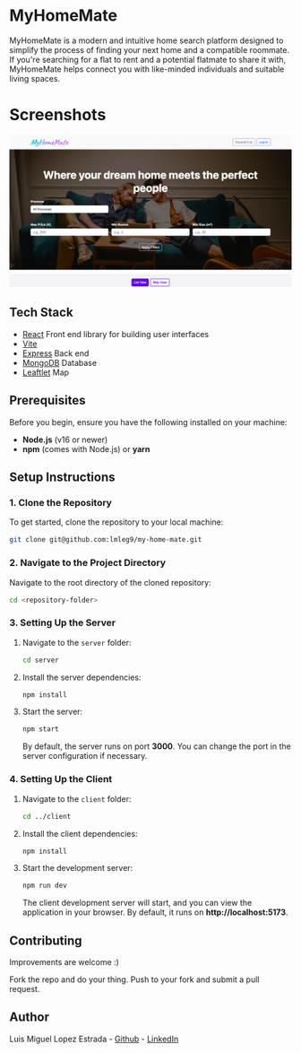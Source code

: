 # MyHomeMate

MyHomeMate is a modern and intuitive home search platform designed to simplify the process of finding your next home and a compatible roommate. If you're searching for a flat to rent and a potential flatmate to share it with, MyHomeMate helps connect you with like-minded individuals and suitable living spaces.

# Screenshots

<p align="center">
  <img src="images/screenshot MyHomeMate.png" />
</p>

## Tech Stack

* [React](https://react.dev/blog/2023/03/16/introducing-react-dev) Front end library for building user interfaces
* [Vite](https://vitest.dev/)
* [Express](https://expressjs.com/) Back end
* [MongoDB](https://www.mongodb.com/) Database
* [Leaftlet](https://leafletjs.com/) Map

## Prerequisites

Before you begin, ensure you have the following installed on your machine:

- **Node.js** (v16 or newer)
- **npm** (comes with Node.js) or **yarn**

## Setup Instructions

### 1. Clone the Repository

To get started, clone the repository to your local machine:

```bash
git clone git@github.com:lmleg9/my-home-mate.git
```

### 2. Navigate to the Project Directory

Navigate to the root directory of the cloned repository:

```bash
cd <repository-folder>
```

### 3. Setting Up the Server

1. Navigate to the `server` folder:

   ```bash
   cd server
   ```

2. Install the server dependencies:

   ```bash
   npm install
   ```

3. Start the server:

   ```bash
   npm start
   ```

   By default, the server runs on port **3000**. You can change the port in the server configuration if necessary.

### 4. Setting Up the Client

1. Navigate to the `client` folder:

   ```bash
   cd ../client
   ```

2. Install the client dependencies:

   ```bash
   npm install
   ```

3. Start the development server:

   ```bash
   npm run dev
   ```

   The client development server will start, and you can view the application in your browser. By default, it runs on **http://localhost:5173**.



## Contributing

Improvements are welcome :)

Fork the repo and do your thing. Push to your fork and submit a pull request.


## Author

Luis Miguel Lopez Estrada - [Github](https://github.com/lmleg9) - [LinkedIn](https://www.linkedin.com/in/lmleg9/)
